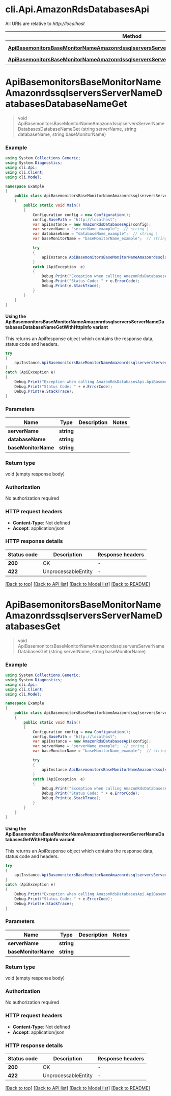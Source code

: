 # cli.Api.AmazonRdsDatabasesApi

All URIs are relative to *http://localhost*

| Method | HTTP request | Description |
|--------|--------------|-------------|
| [**ApiBasemonitorsBaseMonitorNameAmazonrdssqlserversServerNameDatabasesDatabaseNameGet**](AmazonRdsDatabasesApi.md#apibasemonitorsbasemonitornameamazonrdssqlserversservernamedatabasesdatabasenameget) | **GET** /api/basemonitors/{baseMonitorName}/amazonrdssqlservers/{serverName}/databases/{databaseName} |  |
| [**ApiBasemonitorsBaseMonitorNameAmazonrdssqlserversServerNameDatabasesGet**](AmazonRdsDatabasesApi.md#apibasemonitorsbasemonitornameamazonrdssqlserversservernamedatabasesget) | **GET** /api/basemonitors/{baseMonitorName}/amazonrdssqlservers/{serverName}/databases |  |

<a id="apibasemonitorsbasemonitornameamazonrdssqlserversservernamedatabasesdatabasenameget"></a>
# **ApiBasemonitorsBaseMonitorNameAmazonrdssqlserversServerNameDatabasesDatabaseNameGet**
> void ApiBasemonitorsBaseMonitorNameAmazonrdssqlserversServerNameDatabasesDatabaseNameGet (string serverName, string databaseName, string baseMonitorName)



### Example
```csharp
using System.Collections.Generic;
using System.Diagnostics;
using cli.Api;
using cli.Client;
using cli.Model;

namespace Example
{
    public class ApiBasemonitorsBaseMonitorNameAmazonrdssqlserversServerNameDatabasesDatabaseNameGetExample
    {
        public static void Main()
        {
            Configuration config = new Configuration();
            config.BasePath = "http://localhost";
            var apiInstance = new AmazonRdsDatabasesApi(config);
            var serverName = "serverName_example";  // string | 
            var databaseName = "databaseName_example";  // string | 
            var baseMonitorName = "baseMonitorName_example";  // string | 

            try
            {
                apiInstance.ApiBasemonitorsBaseMonitorNameAmazonrdssqlserversServerNameDatabasesDatabaseNameGet(serverName, databaseName, baseMonitorName);
            }
            catch (ApiException  e)
            {
                Debug.Print("Exception when calling AmazonRdsDatabasesApi.ApiBasemonitorsBaseMonitorNameAmazonrdssqlserversServerNameDatabasesDatabaseNameGet: " + e.Message);
                Debug.Print("Status Code: " + e.ErrorCode);
                Debug.Print(e.StackTrace);
            }
        }
    }
}
```

#### Using the ApiBasemonitorsBaseMonitorNameAmazonrdssqlserversServerNameDatabasesDatabaseNameGetWithHttpInfo variant
This returns an ApiResponse object which contains the response data, status code and headers.

```csharp
try
{
    apiInstance.ApiBasemonitorsBaseMonitorNameAmazonrdssqlserversServerNameDatabasesDatabaseNameGetWithHttpInfo(serverName, databaseName, baseMonitorName);
}
catch (ApiException e)
{
    Debug.Print("Exception when calling AmazonRdsDatabasesApi.ApiBasemonitorsBaseMonitorNameAmazonrdssqlserversServerNameDatabasesDatabaseNameGetWithHttpInfo: " + e.Message);
    Debug.Print("Status Code: " + e.ErrorCode);
    Debug.Print(e.StackTrace);
}
```

### Parameters

| Name | Type | Description | Notes |
|------|------|-------------|-------|
| **serverName** | **string** |  |  |
| **databaseName** | **string** |  |  |
| **baseMonitorName** | **string** |  |  |

### Return type

void (empty response body)

### Authorization

No authorization required

### HTTP request headers

 - **Content-Type**: Not defined
 - **Accept**: application/json


### HTTP response details
| Status code | Description | Response headers |
|-------------|-------------|------------------|
| **200** | OK |  -  |
| **422** | UnprocessableEntity |  -  |

[[Back to top]](#) [[Back to API list]](../README.md#documentation-for-api-endpoints) [[Back to Model list]](../README.md#documentation-for-models) [[Back to README]](../README.md)

<a id="apibasemonitorsbasemonitornameamazonrdssqlserversservernamedatabasesget"></a>
# **ApiBasemonitorsBaseMonitorNameAmazonrdssqlserversServerNameDatabasesGet**
> void ApiBasemonitorsBaseMonitorNameAmazonrdssqlserversServerNameDatabasesGet (string serverName, string baseMonitorName)



### Example
```csharp
using System.Collections.Generic;
using System.Diagnostics;
using cli.Api;
using cli.Client;
using cli.Model;

namespace Example
{
    public class ApiBasemonitorsBaseMonitorNameAmazonrdssqlserversServerNameDatabasesGetExample
    {
        public static void Main()
        {
            Configuration config = new Configuration();
            config.BasePath = "http://localhost";
            var apiInstance = new AmazonRdsDatabasesApi(config);
            var serverName = "serverName_example";  // string | 
            var baseMonitorName = "baseMonitorName_example";  // string | 

            try
            {
                apiInstance.ApiBasemonitorsBaseMonitorNameAmazonrdssqlserversServerNameDatabasesGet(serverName, baseMonitorName);
            }
            catch (ApiException  e)
            {
                Debug.Print("Exception when calling AmazonRdsDatabasesApi.ApiBasemonitorsBaseMonitorNameAmazonrdssqlserversServerNameDatabasesGet: " + e.Message);
                Debug.Print("Status Code: " + e.ErrorCode);
                Debug.Print(e.StackTrace);
            }
        }
    }
}
```

#### Using the ApiBasemonitorsBaseMonitorNameAmazonrdssqlserversServerNameDatabasesGetWithHttpInfo variant
This returns an ApiResponse object which contains the response data, status code and headers.

```csharp
try
{
    apiInstance.ApiBasemonitorsBaseMonitorNameAmazonrdssqlserversServerNameDatabasesGetWithHttpInfo(serverName, baseMonitorName);
}
catch (ApiException e)
{
    Debug.Print("Exception when calling AmazonRdsDatabasesApi.ApiBasemonitorsBaseMonitorNameAmazonrdssqlserversServerNameDatabasesGetWithHttpInfo: " + e.Message);
    Debug.Print("Status Code: " + e.ErrorCode);
    Debug.Print(e.StackTrace);
}
```

### Parameters

| Name | Type | Description | Notes |
|------|------|-------------|-------|
| **serverName** | **string** |  |  |
| **baseMonitorName** | **string** |  |  |

### Return type

void (empty response body)

### Authorization

No authorization required

### HTTP request headers

 - **Content-Type**: Not defined
 - **Accept**: application/json


### HTTP response details
| Status code | Description | Response headers |
|-------------|-------------|------------------|
| **200** | OK |  -  |
| **422** | UnprocessableEntity |  -  |

[[Back to top]](#) [[Back to API list]](../README.md#documentation-for-api-endpoints) [[Back to Model list]](../README.md#documentation-for-models) [[Back to README]](../README.md)

